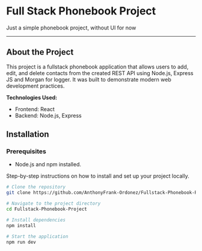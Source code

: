 # Full Stack Phonebook Project

Just a simple phonebook project, without UI for now

---

## About the Project

This project is a fullstack phonebook application that allows users to add, edit, and delete contacts from the created REST API using Node.js, Express JS and Morgan for logger. It was built to demonstrate modern web development practices.

**Technologies Used:**

- Frontend: React
- Backend: Node.js, Express

## Installation

### Prerequisites

- Node.js and npm installed.

Step-by-step instructions on how to install and set up your project locally.

```bash
# Clone the repository
git clone https://github.com/AnthonyFrank-Ordonez/Fullstack-Phonebook-Project.git

# Navigate to the project directory
cd Fullstack-Phonebook-Project

# Install dependencies
npm install

# Start the application
npm run dev

```
